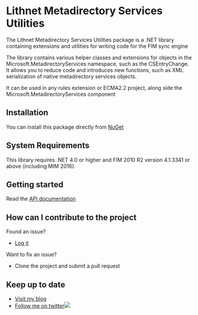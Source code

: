 # Lithnet Metadirectory Services Utilities
The Lithnet Metadirectory Services Utilities package is a .NET library containing extensions and utilities for writing code for the FIM sync engine

The library contains various helper classes and extensions for objects in the Microsoft.MetadirectoryServices namespace, such as the CSEntryChange. It allows you to reduce code and introduces new functions, such as XML serialization of native metadirectory services objects.

It can be used in any rules extension or ECMA2.2 project, along side the Microsoft.MetadirectoryServices component

## Installation
You can install this package directly from [NuGet](https://www.nuget.org/packages/Lithnet.MetadirectoryServices/)

## System Requirements
This library requires .NET 4.0 or higher and FIM 2010 R2 version 4.1.3341 or above (including MIM 2016).

## Getting started
Read the [API documentation](https://lithnet.github.io/documentation/msu)

## How can I contribute to the project
Found an issue?
* [Log it](https://github.com/lithnet/mms-utilities/issues)

Want to fix an issue?
* Clone the project and submit a pull request 

## Keep up to date
* [Visit my blog](http://blog.lithiumblue.com)
* [Follow me on twitter](https://twitter.com/RyanLNewington)![](http://twitter.com/favicon.ico)

